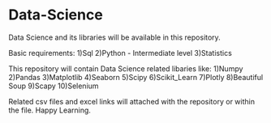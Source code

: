 # Data-Science
Data Science and its libraries will be available in this repository.

Basic requirements:
1)Sql
2)Python - Intermediate level
3)Statistics

This repository will contain Data Science related libaries like:
1)Numpy
2)Pandas
3)Matplotlib
4)Seaborn
5)Scipy
6)Scikit_Learn
7)Plotly
8)Beautiful Soup
9)Scapy
10)Selenium

Related csv files and excel links will attached with the repository or within the file.
Happy Learning.
